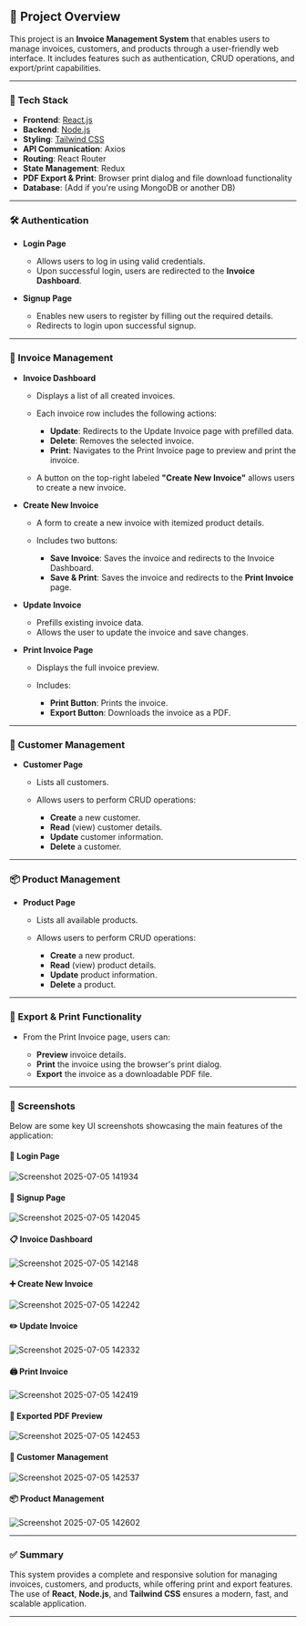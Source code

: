 ## 📄 Project Overview

This project is an **Invoice Management System** that enables users to manage invoices, customers, and products through a user-friendly web interface. It includes features such as authentication, CRUD operations, and export/print capabilities.

---

### 🚀 Tech Stack

* **Frontend**: [React.js](https://reactjs.org/)
* **Backend**: [Node.js](https://nodejs.org/)
* **Styling**: [Tailwind CSS](https://tailwindcss.com/)
* **API Communication**: Axios
* **Routing**: React Router
* **State Management**: Redux
* **PDF Export & Print**: Browser print dialog and file download functionality
* **Database**: (Add if you're using MongoDB or another DB)

---

### 🛠️ Authentication

* **Login Page**

  * Allows users to log in using valid credentials.
  * Upon successful login, users are redirected to the **Invoice Dashboard**.

* **Signup Page**

  * Enables new users to register by filling out the required details.
  * Redirects to login upon successful signup.

---

### 📑 Invoice Management

* **Invoice Dashboard**

  * Displays a list of all created invoices.
  * Each invoice row includes the following actions:

    * **Update**: Redirects to the Update Invoice page with prefilled data.
    * **Delete**: Removes the selected invoice.
    * **Print**: Navigates to the Print Invoice page to preview and print the invoice.
  * A button on the top-right labeled **"Create New Invoice"** allows users to create a new invoice.

* **Create New Invoice**

  * A form to create a new invoice with itemized product details.
  * Includes two buttons:

    * **Save Invoice**: Saves the invoice and redirects to the Invoice Dashboard.
    * **Save & Print**: Saves the invoice and redirects to the **Print Invoice** page.

* **Update Invoice**

  * Prefills existing invoice data.
  * Allows the user to update the invoice and save changes.

* **Print Invoice Page**

  * Displays the full invoice preview.
  * Includes:

    * **Print Button**: Prints the invoice.
    * **Export Button**: Downloads the invoice as a PDF.

---

### 👥 Customer Management

* **Customer Page**

  * Lists all customers.
  * Allows users to perform CRUD operations:

    * **Create** a new customer.
    * **Read** (view) customer details.
    * **Update** customer information.
    * **Delete** a customer.

---

### 📦 Product Management

* **Product Page**

  * Lists all available products.
  * Allows users to perform CRUD operations:

    * **Create** a new product.
    * **Read** (view) product details.
    * **Update** product information.
    * **Delete** a product.

---

### 🧾 Export & Print Functionality

* From the Print Invoice page, users can:

  * **Preview** invoice details.
  * **Print** the invoice using the browser's print dialog.
  * **Export** the invoice as a downloadable PDF file.

---

### 📸 Screenshots

Below are some key UI screenshots showcasing the main features of the application:

#### 🔐 Login Page

![Screenshot 2025-07-05 141934](https://github.com/user-attachments/assets/522127fe-670e-4c1d-a32b-b67a798eef82)

#### 📝 Signup Page

![Screenshot 2025-07-05 142045](https://github.com/user-attachments/assets/074dd046-7a16-41da-9526-014afebbb9d9)


#### 📋 Invoice Dashboard

![Screenshot 2025-07-05 142148](https://github.com/user-attachments/assets/c1de6b44-6944-40cc-8708-92c364b9f384)


#### ➕ Create New Invoice

![Screenshot 2025-07-05 142242](https://github.com/user-attachments/assets/bcf0e9dc-3205-41b1-8a75-1aff3559e916)


#### ✏️ Update Invoice

![Screenshot 2025-07-05 142332](https://github.com/user-attachments/assets/fd64a809-9602-4bcf-871a-9cdaf9fb0f37)


#### 🖨️ Print Invoice

![Screenshot 2025-07-05 142419](https://github.com/user-attachments/assets/c42c5bd9-36d3-471c-bc45-24047f2aa37a)


#### 🧾 Exported PDF Preview

![Screenshot 2025-07-05 142453](https://github.com/user-attachments/assets/c03cf5e6-9185-4dfd-b8a3-aa6b774bc129)


#### 👥 Customer Management

![Screenshot 2025-07-05 142537](https://github.com/user-attachments/assets/db7b7436-f52d-4f71-bf1d-1027035a833a)


#### 📦 Product Management

![Screenshot 2025-07-05 142602](https://github.com/user-attachments/assets/5461da7f-f0c3-424c-b141-2182acdbef3b)


---

### ✅ Summary

This system provides a complete and responsive solution for managing invoices, customers, and products, while offering print and export features. The use of **React**, **Node.js**, and **Tailwind CSS** ensures a modern, fast, and scalable application.

---

